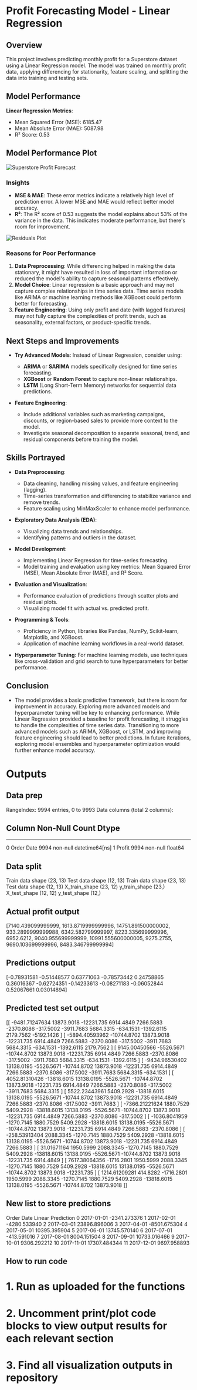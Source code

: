 # Profit Forecasting Model - Linear Regression

## Overview
This project involves predicting monthly profit for a Superstore dataset using a Linear Regression model. The model was trained on monthly profit data, applying differencing for stationarity, feature scaling, and splitting the data into training and testing sets.

## Model Performance

**Linear Regression Metrics**:
- Mean Squared Error (MSE): 6185.47
- Mean Absolute Error (MAE): 5087.98
- R² Score: 0.53

## Model Performance Plot

![Superstore Profit Forecast](ProfitForecast.png)

### Insights
- **MSE & MAE**: These error metrics indicate a relatively high level of prediction error. A lower MSE and MAE would reflect better model accuracy.
- **R²**: The R² score of 0.53 suggests the model explains about 53% of the variance in the data. This indicates moderate performance, but there's room for improvement.

![Residuals Plot](Residuals.png) 
### Reasons for Poor Performance
1. **Data Preprocessing**: While differencing helped in making the data stationary, it might have resulted in loss of important information or reduced the model's ability to capture seasonal patterns effectively.
2. **Model Choice**: Linear regression is a basic approach and may not capture complex relationships in time series data. Time series models like ARIMA or machine learning methods like XGBoost could perform better for forecasting.
3. **Feature Engineering**: Using only profit and date (with lagged features) may not fully capture the complexities of profit trends, such as seasonality, external factors, or product-specific trends.

## Next Steps and Improvements

- **Try Advanced Models**: Instead of Linear Regression, consider using:
  - **ARIMA** or **SARIMA** models specifically designed for time series forecasting.
  - **XGBoost** or **Random Forest** to capture non-linear relationships.
  - **LSTM** (Long Short-Term Memory) networks for sequential data predictions.
  
- **Feature Engineering**:
  - Include additional variables such as marketing campaigns, discounts, or region-based sales to provide more context to the model.
  - Investigate seasonal decomposition to separate seasonal, trend, and residual components before training the model.

## Skills Portrayed

- **Data Preprocessing**: 
  - Data cleaning, handling missing values, and feature engineering (lagging).
  - Time-series transformation and differencing to stabilize variance and remove trends.
  - Feature scaling using MinMaxScaler to enhance model performance.

- **Exploratory Data Analysis (EDA)**: 
  - Visualizing data trends and relationships.
  - Identifying patterns and outliers in the dataset.

- **Model Development**: 
  - Implementing Linear Regression for time-series forecasting.
  - Model training and evaluation using key metrics: Mean Squared Error (MSE), Mean Absolute Error (MAE), and R² Score.

- **Evaluation and Visualization**: 
  - Performance evaluation of predictions through scatter plots and residual plots.
  - Visualizing model fit with actual vs. predicted profit.

- **Programming & Tools**: 
  - Proficiency in Python, libraries like Pandas, NumPy, Scikit-learn, Matplotlib, and XGBoost.
  - Application of machine learning workflows in a real-world dataset.

- **Hyperparameter Tuning**: For machine learning models, use techniques like cross-validation and grid search to tune hyperparameters for better performance.

## Conclusion
- The model provides a basic predictive framework, but there is room for improvement in accuracy. Exploring more advanced models and hyperparameter tuning will be key to enhancing performance. While Linear Regression provided a baseline for profit forecasting, it struggles to handle the complexities of time series data. Transitioning to more advanced models such as ARIMA, XGBoost, or LSTM, and improving feature engineering should lead to better predictions. In future iterations, exploring model ensembles and hyperparameter optimization would further enhance model accuracy.

# Outputs 

## Data prep
RangeIndex: 
9994 entries, 0 to 9993
Data columns 
(total 2 columns):

 ##   Column      Non-Null Count  Dtype
---  ------      --------------  -----
 0   Order Date  9994 non-null   datetime64[ns]
 1   Profit      9994 non-null   float64

## Data split 
Train data shape (23, 13)
Test data shape (12, 13)
Train data shape (23, 13)
Test data shape (12, 13)
X_train_shape (23, 12)
y_train_shape (23,)
X_test_shape (12, 12)
y_test_shape (12,)

## Actual profit output
[7140.439099999999, 1613.8719999999996, 14751.891500000002, 933.2899999999988, 6342.582799999997, 8223.335699999996, 6952.6212, 9040.955699999999, 10991.555600000005, 9275.2755, 9690.103699999996, 8483.346799999994]

## Predictions output
[-0.78931581 -0.51448577  0.63771063 -0.78573442  0.24758865  0.36016367
 -0.62724351 -0.14233613 -0.08271183 -0.06052844  0.52067661  0.03014894]

## Predicted test set output 
[[ -9481.71247634  13873.9018     -12231.735        6914.4849
    7266.5883      -2370.8086       -317.5002      -3911.7683
    5684.3315       -634.1531      -1392.6115       2179.7562
   -5192.1426    ]
 [ -5894.40593962 -10744.8702      13873.9018     -12231.735
    6914.4849       7266.5883      -2370.8086       -317.5002
   -3911.7683       5684.3315       -634.1531      -1392.6115
    2179.7562    ]
 [  9145.00450566  -5526.5671     -10744.8702      13873.9018
  -12231.735        6914.4849       7266.5883      -2370.8086
    -317.5002      -3911.7683       5684.3315       -634.1531
   -1392.6115    ]
 [ -9434.96530402  13138.0195      -5526.5671     -10744.8702
   13873.9018     -12231.735        6914.4849       7266.5883
   -2370.8086       -317.5002      -3911.7683       5684.3315
    -634.1531    ]
 [  4052.81310426 -13818.6015      13138.0195      -5526.5671
  -10744.8702      13873.9018     -12231.735        6914.4849
    7266.5883      -2370.8086       -317.5002      -3911.7683
    5684.3315    ]
 [  5522.23443961   5409.2928     -13818.6015      13138.0195
   -5526.5671     -10744.8702      13873.9018     -12231.735
    6914.4849       7266.5883      -2370.8086       -317.5002
   -3911.7683    ]
 [ -7366.21221624   1880.7529       5409.2928     -13818.6015
   13138.0195      -5526.5671     -10744.8702      13873.9018
  -12231.735        6914.4849       7266.5883      -2370.8086
    -317.5002    ]
 [ -1036.8041959   -1270.7145       1880.7529       5409.2928
  -13818.6015      13138.0195      -5526.5671     -10744.8702
   13873.9018     -12231.735        6914.4849       7266.5883
   -2370.8086    ]
 [  -258.53913404   2088.3345      -1270.7145       1880.7529
    5409.2928     -13818.6015      13138.0195      -5526.5671
  -10744.8702      13873.9018     -12231.735        6914.4849
    7266.5883    ]
 [    31.01671164   1950.5999       2088.3345      -1270.7145
    1880.7529       5409.2928     -13818.6015      13138.0195
   -5526.5671     -10744.8702      13873.9018     -12231.735
    6914.4849    ]
 [  7617.38064356  -1716.2801       1950.5999       2088.3345
   -1270.7145       1880.7529       5409.2928     -13818.6015
   13138.0195      -5526.5671     -10744.8702      13873.9018
  -12231.735     ]
 [  1214.61209281    414.8282      -1716.2801       1950.5999
    2088.3345      -1270.7145       1880.7529       5409.2928
  -13818.6015      13138.0195      -5526.5671     -10744.8702
   13873.9018    ]]

## New list to store predictions
   Order Date  Linear Prediction
0  2017-01-01       -2341.273376
1  2017-02-01       -4280.533940
2  2017-03-01       23896.896006
3  2017-04-01       -8501.675304
4  2017-05-01       10395.395904
5  2017-06-01       13745.570140
6  2017-07-01        -413.591016
7  2017-08-01        8004.151504
8  2017-09-01       10733.016466
9  2017-10-01        9306.292212
10 2017-11-01       17307.484344
11 2017-12-01        9697.958893

## How to run code
# 1. Run as uploaded for the functions
# 2. Uncomment print/plot code blocks to view output results for each relevant section
# 3. Find all visualization outputs in repository
